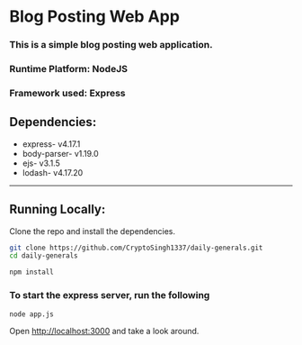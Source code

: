 # Blog Posting Web App
### This is a simple blog posting web application.


<h3>Runtime Platform: NodeJS</h3>
<h3>Framework used: Express</h3>

## Dependencies:
<ul>
    <li>express-         v4.17.1</li>
    <li>body-parser-     v1.19.0</li>
    <li>ejs-             v3.1.5</li>
    <li>lodash-          v4.17.20</li>
</ul>

---

## Running Locally:

Clone the repo and install the dependencies.

```bash
git clone https://github.com/CryptoSingh1337/daily-generals.git
cd daily-generals
```

```bash
npm install
```

### To start the express server, run the following

```bash
node app.js
```

Open [http://localhost:3000](http://localhost:3000) and take a look around.